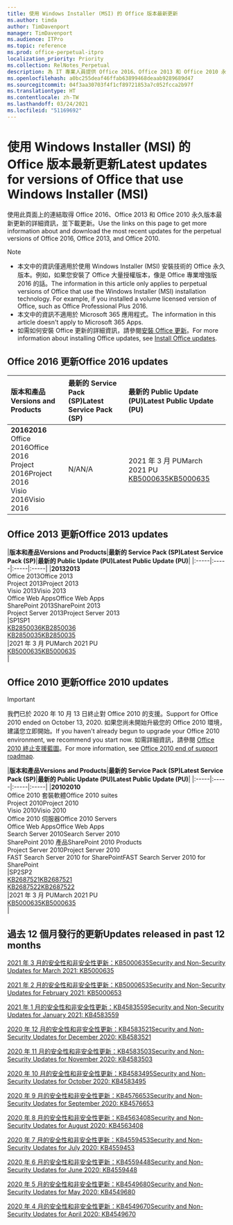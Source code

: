 ```yaml
---
title: 使用 Windows Installer (MSI) 的 Office 版本最新更新
ms.author: timda
author: TimDavenport
manager: TimDavenport
ms.audience: ITPro
ms.topic: reference
ms.prod: office-perpetual-itpro
localization_priority: Priority
ms.collection: RelNotes_Perpetual
description: 為 IT 專業人員提供 Office 2016、Office 2013 和 Office 2010 永久版本的最新更新資訊連結
ms.openlocfilehash: a0bc255deaf46ffab63899468deaab9289689d47
ms.sourcegitcommit: 04f3aa30703f4f1cf89721853a7c052fcca2b97f
ms.translationtype: HT
ms.contentlocale: zh-TW
ms.lasthandoff: 03/24/2021
ms.locfileid: "51169692"
---
```

# <a name="latest-updates-for-versions-of-office-that-use-windows-installer-msi"></a><span data-ttu-id="90221-103">使用 Windows Installer (MSI) 的 Office 版本最新更新</span><span class="sxs-lookup"><span data-stu-id="90221-103">Latest updates for versions of Office that use Windows Installer (MSI)</span></span>

<span data-ttu-id="90221-104">使用此頁面上的連結取得 Office 2016、Office 2013 和 Office 2010 永久版本最新更新的詳細資訊，並下載更新。</span><span class="sxs-lookup"><span data-stu-id="90221-104">Use the links on this page to get more information about and download the most recent updates for the perpetual versions of Office 2016, Office 2013, and Office 2010.</span></span>
  
 
> [!NOTE]
> - <span data-ttu-id="90221-p101">本文中的資訊僅適用於使用 Windows Installer (MSI) 安裝技術的 Office 永久版本。例如，如果您安裝了 Office 大量授權版本，像是 Office 專業增強版 2016 的話。</span><span class="sxs-lookup"><span data-stu-id="90221-p101">The information in this article only applies to perpetual versions of Office that use the Windows Installer (MSI) installation technology. For example, if you installed a volume licensed version of Office, such as Office Professional Plus 2016.</span></span>
> - <span data-ttu-id="90221-107">本文中的資訊不適用於 Microsoft 365 應用程式。</span><span class="sxs-lookup"><span data-stu-id="90221-107">The information in this article doesn't apply to Microsoft 365 Apps.</span></span>
> - <span data-ttu-id="90221-108">如需如何安裝 Office 更新的詳細資訊，請參閱[安裝 Office 更新](https://support.office.com/article/2ab296f3-7f03-43a2-8e50-46de917611c5)。</span><span class="sxs-lookup"><span data-stu-id="90221-108">For more information about installing Office updates, see [Install Office updates](https://support.office.com/article/2ab296f3-7f03-43a2-8e50-46de917611c5).</span></span> 


## <a name="office-2016-updates"></a><span data-ttu-id="90221-109">Office 2016 更新</span><span class="sxs-lookup"><span data-stu-id="90221-109">Office 2016 updates</span></span>

|<span data-ttu-id="90221-110">**版本和產品**</span><span class="sxs-lookup"><span data-stu-id="90221-110">**Versions and Products**</span></span>|<span data-ttu-id="90221-111">**最新的 Service Pack (SP)**</span><span class="sxs-lookup"><span data-stu-id="90221-111">**Latest Service Pack (SP)**</span></span>|<span data-ttu-id="90221-112">**最新的 Public Update (PU)**</span><span class="sxs-lookup"><span data-stu-id="90221-112">**Latest Public Update (PU)**</span></span>|
|:-----|:-----|:-----|
|<span data-ttu-id="90221-113">**2016**</span><span class="sxs-lookup"><span data-stu-id="90221-113">**2016**</span></span> <br/> <span data-ttu-id="90221-114">Office 2016</span><span class="sxs-lookup"><span data-stu-id="90221-114">Office 2016</span></span>  <br/> <span data-ttu-id="90221-115">Project 2016</span><span class="sxs-lookup"><span data-stu-id="90221-115">Project 2016</span></span>  <br/> <span data-ttu-id="90221-116">Visio 2016</span><span class="sxs-lookup"><span data-stu-id="90221-116">Visio 2016</span></span>  <br/> |<span data-ttu-id="90221-117">N/A</span><span class="sxs-lookup"><span data-stu-id="90221-117">N/A</span></span>  <br/> |<span data-ttu-id="90221-118">2021 年 3 月 PU</span><span class="sxs-lookup"><span data-stu-id="90221-118">March 2021 PU</span></span>  <br/> [<span data-ttu-id="90221-119">KB5000635</span><span class="sxs-lookup"><span data-stu-id="90221-119">KB5000635</span></span>](https://support.microsoft.com/help/5000635) <br/> |
   
## <a name="office-2013-updates"></a><span data-ttu-id="90221-120">Office 2013 更新</span><span class="sxs-lookup"><span data-stu-id="90221-120">Office 2013 updates</span></span>

|<span data-ttu-id="90221-121">**版本和產品**</span><span class="sxs-lookup"><span data-stu-id="90221-121">**Versions and Products**</span></span>|<span data-ttu-id="90221-122">**最新的 Service Pack (SP)**</span><span class="sxs-lookup"><span data-stu-id="90221-122">**Latest Service Pack (SP)**</span></span>|<span data-ttu-id="90221-123">**最新的 Public Update (PU)**</span><span class="sxs-lookup"><span data-stu-id="90221-123">**Latest Public Update (PU)**</span></span>|
|:-----|:-----|:-----|:-----|
|<span data-ttu-id="90221-124">**2013**</span><span class="sxs-lookup"><span data-stu-id="90221-124">**2013**</span></span> <br/> <span data-ttu-id="90221-125">Office 2013</span><span class="sxs-lookup"><span data-stu-id="90221-125">Office 2013</span></span>  <br/> <span data-ttu-id="90221-126">Project 2013</span><span class="sxs-lookup"><span data-stu-id="90221-126">Project 2013</span></span>  <br/> <span data-ttu-id="90221-127">Visio 2013</span><span class="sxs-lookup"><span data-stu-id="90221-127">Visio 2013</span></span>  <br/> <span data-ttu-id="90221-128">Office Web Apps</span><span class="sxs-lookup"><span data-stu-id="90221-128">Office Web Apps</span></span>  <br/> <span data-ttu-id="90221-129">SharePoint 2013</span><span class="sxs-lookup"><span data-stu-id="90221-129">SharePoint 2013</span></span>  <br/> <span data-ttu-id="90221-130">Project Server 2013</span><span class="sxs-lookup"><span data-stu-id="90221-130">Project Server 2013</span></span>  <br/> |<span data-ttu-id="90221-131">SP1</span><span class="sxs-lookup"><span data-stu-id="90221-131">SP1</span></span> <br/> [<span data-ttu-id="90221-132">KB2850036</span><span class="sxs-lookup"><span data-stu-id="90221-132">KB2850036</span></span>](https://support.microsoft.com/kb/2850036) <br/>[<span data-ttu-id="90221-133">KB2850035</span><span class="sxs-lookup"><span data-stu-id="90221-133">KB2850035</span></span>](https://support.microsoft.com/kb/2850035) <br/> |<span data-ttu-id="90221-134">2021 年 3 月 PU</span><span class="sxs-lookup"><span data-stu-id="90221-134">March 2021 PU</span></span>  <br/> [<span data-ttu-id="90221-135">KB5000635</span><span class="sxs-lookup"><span data-stu-id="90221-135">KB5000635</span></span>](https://support.microsoft.com/help/5000635) <br/> |
   
## <a name="office-2010-updates"></a><span data-ttu-id="90221-136">Office 2010 更新</span><span class="sxs-lookup"><span data-stu-id="90221-136">Office 2010 updates</span></span>
> [!IMPORTANT]
> <span data-ttu-id="90221-137">我們已於 2020 年 10 月 13 日終止對 Office 2010 的支援。</span><span class="sxs-lookup"><span data-stu-id="90221-137">Support for Office 2010 ended on October 13, 2020.</span></span> <span data-ttu-id="90221-138">如果您尚未開始升級您的 Office 2010 環境，建議您立即開始。</span><span class="sxs-lookup"><span data-stu-id="90221-138">If you haven't already begun to upgrade your Office 2010 environment, we recommend you start now.</span></span> <span data-ttu-id="90221-139">如需詳細資訊，請參閱 [Office 2010 終止支援藍圖](/DeployOffice/office-2010-end-support-roadmap)。</span><span class="sxs-lookup"><span data-stu-id="90221-139">For more information, see [Office 2010 end of support roadmap](/DeployOffice/office-2010-end-support-roadmap).</span></span> 

|<span data-ttu-id="90221-140">**版本和產品**</span><span class="sxs-lookup"><span data-stu-id="90221-140">**Versions and Products**</span></span>|<span data-ttu-id="90221-141">**最新的 Service Pack (SP)**</span><span class="sxs-lookup"><span data-stu-id="90221-141">**Latest Service Pack (SP)**</span></span>|<span data-ttu-id="90221-142">**最新的 Public Update (PU)**</span><span class="sxs-lookup"><span data-stu-id="90221-142">**Latest Public Update (PU)**</span></span>|
|:-----|:-----|:-----|:-----|
|<span data-ttu-id="90221-143">**2010**</span><span class="sxs-lookup"><span data-stu-id="90221-143">**2010**</span></span> <br/> <span data-ttu-id="90221-144">Office 2010 套裝軟體</span><span class="sxs-lookup"><span data-stu-id="90221-144">Office 2010 suites</span></span>  <br/> <span data-ttu-id="90221-145">Project 2010</span><span class="sxs-lookup"><span data-stu-id="90221-145">Project 2010</span></span>  <br/> <span data-ttu-id="90221-146">Visio 2010</span><span class="sxs-lookup"><span data-stu-id="90221-146">Visio 2010</span></span>  <br/> <span data-ttu-id="90221-147">Office 2010 伺服器</span><span class="sxs-lookup"><span data-stu-id="90221-147">Office 2010 Servers</span></span>  <br/> <span data-ttu-id="90221-148">Office Web Apps</span><span class="sxs-lookup"><span data-stu-id="90221-148">Office Web Apps</span></span>  <br/> <span data-ttu-id="90221-149">Search Server 2010</span><span class="sxs-lookup"><span data-stu-id="90221-149">Search Server 2010</span></span>  <br/> <span data-ttu-id="90221-150">SharePoint 2010 產品</span><span class="sxs-lookup"><span data-stu-id="90221-150">SharePoint 2010 Products</span></span>  <br/> <span data-ttu-id="90221-151">Project Server 2010</span><span class="sxs-lookup"><span data-stu-id="90221-151">Project Server 2010</span></span>  <br/> <span data-ttu-id="90221-152">FAST Search Server 2010 for SharePoint</span><span class="sxs-lookup"><span data-stu-id="90221-152">FAST Search Server 2010 for SharePoint</span></span>  <br/> |<span data-ttu-id="90221-153">SP2</span><span class="sxs-lookup"><span data-stu-id="90221-153">SP2</span></span> <br/>[<span data-ttu-id="90221-154">KB2687521</span><span class="sxs-lookup"><span data-stu-id="90221-154">KB2687521</span></span>](https://support.microsoft.com/kb/2687521) <br/> [<span data-ttu-id="90221-155">KB2687522</span><span class="sxs-lookup"><span data-stu-id="90221-155">KB2687522</span></span>](https://support.microsoft.com/kb/2687522) <br/> |<span data-ttu-id="90221-156">2021 年 3 月 PU</span><span class="sxs-lookup"><span data-stu-id="90221-156">March 2021 PU</span></span>  <br/> [<span data-ttu-id="90221-157">KB5000635</span><span class="sxs-lookup"><span data-stu-id="90221-157">KB5000635</span></span>](https://support.microsoft.com/help/5000635) <br/> |
   

   
## <a name="updates-released-in-past-12-months"></a><span data-ttu-id="90221-158">過去 12 個月發行的更新</span><span class="sxs-lookup"><span data-stu-id="90221-158">Updates released in past 12 months</span></span>

[<span data-ttu-id="90221-159">2021 年 3 月的安全性和非安全性更新：KB5000635</span><span class="sxs-lookup"><span data-stu-id="90221-159">Security and Non-Security Updates for March 2021: KB5000635</span></span>](https://support.microsoft.com/help/5000635)

[<span data-ttu-id="90221-160">2021 年 2 月的安全性和非安全性更新：KB5000653</span><span class="sxs-lookup"><span data-stu-id="90221-160">Security and Non-Security Updates for February 2021: KB5000653</span></span>](https://support.microsoft.com/help/5000653)

[<span data-ttu-id="90221-161">2021 年 1 月的安全性和非安全性更新：KB4583559</span><span class="sxs-lookup"><span data-stu-id="90221-161">Security and Non-Security Updates for January 2021: KB4583559</span></span>](https://support.microsoft.com/help/4583559)

[<span data-ttu-id="90221-162">2020 年 12 月的安全性和非安全性更新：KB4583521</span><span class="sxs-lookup"><span data-stu-id="90221-162">Security and Non-Security Updates for December 2020: KB4583521</span></span>](https://support.microsoft.com/help/4583521)

[<span data-ttu-id="90221-163">2020 年 11 月的安全性和非安全性更新：KB4583503</span><span class="sxs-lookup"><span data-stu-id="90221-163">Security and Non-Security Updates for November 2020: KB4583503</span></span>](https://support.microsoft.com/help/4583503)

[<span data-ttu-id="90221-164">2020 年 10 月的安全性和非安全性更新：KB4583495</span><span class="sxs-lookup"><span data-stu-id="90221-164">Security and Non-Security Updates for October 2020: KB4583495</span></span>](https://support.microsoft.com/help/4583495)

[<span data-ttu-id="90221-165">2020 年 9 月的安全性和非安全性更新：KB4576653</span><span class="sxs-lookup"><span data-stu-id="90221-165">Security and Non-Security Updates for September 2020: KB4576653</span></span>](https://support.microsoft.com/help/4576653)

[<span data-ttu-id="90221-166">2020 年 8 月的安全性和非安全性更新：KB4563408</span><span class="sxs-lookup"><span data-stu-id="90221-166">Security and Non-Security Updates for August 2020: KB4563408</span></span>](https://support.microsoft.com/help/4563408)

[<span data-ttu-id="90221-167">2020 年 7 月的安全性和非安全性更新：KB4559453</span><span class="sxs-lookup"><span data-stu-id="90221-167">Security and Non-Security Updates for July 2020: KB4559453</span></span>](https://support.microsoft.com/help/4559453)

[<span data-ttu-id="90221-168">2020 年 6 月的安全性和非安全性更新：KB4559448</span><span class="sxs-lookup"><span data-stu-id="90221-168">Security and Non-Security Updates for June 2020: KB4559448</span></span>](https://support.microsoft.com/help/4559448)

[<span data-ttu-id="90221-169">2020 年 5 月的安全性和非安全性更新：KB4549680</span><span class="sxs-lookup"><span data-stu-id="90221-169">Security and Non-Security Updates for May 2020: KB4549680</span></span>](https://support.microsoft.com/help/4549680)

[<span data-ttu-id="90221-170">2020 年 4 月的安全性和非安全性更新：KB4549670</span><span class="sxs-lookup"><span data-stu-id="90221-170">Security and Non-Security Updates for April 2020: KB4549670</span></span>](https://support.microsoft.com/help/4549670)







 




</br>